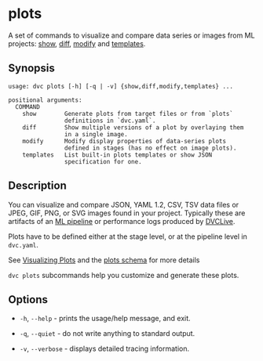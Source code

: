 # plots

A set of commands to visualize and compare data series or images from ML
projects: [show](/doc/command-reference/plots/show),
[diff](/doc/command-reference/plots/diff),
[modify](/doc/command-reference/plots/modify) and
[templates](/doc/command-reference/plots/templates).

## Synopsis

```usage
usage: dvc plots [-h] [-q | -v] {show,diff,modify,templates} ...

positional arguments:
  COMMAND
    show        Generate plots from target files or from `plots`
                definitions in `dvc.yaml`.
    diff        Show multiple versions of a plot by overlaying them
                in a single image.
    modify      Modify display properties of data-series plots
                defined in stages (has no effect on image plots).
    templates   List built-in plots templates or show JSON
                specification for one.
```

## Description

You can visualize and compare JSON, YAML 1.2, CSV, TSV data files or JPEG, GIF,
PNG, or SVG images found in your project. Typically these are artifacts of an
[ML pipeline] or performance logs produced by [DVCLive].

Plots have to be defined either at the stage level, or at the pipeline level in
`dvc.yaml`.

[ml pipeline]: /doc/start/pipelines/building-pipelines
[dvclive]: /doc/dvclive

<admon icon="book">

See [Visualizing Plots] and the [plots schema] for more details

[visualizing plots]: /doc/user-guide/experiment-management/visualizing-plots
[plots schema]: /doc/user-guide/project-structure/dvcyaml-files#plots

</admon>

`dvc plots` subcommands help you customize and generate these plots.

## Options

- `-h`, `--help` - prints the usage/help message, and exit.

- `-q`, `--quiet` - do not write anything to standard output.

- `-v`, `--verbose` - displays detailed tracing information.
